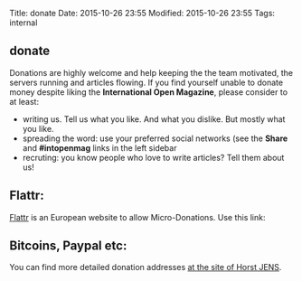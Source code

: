 Title: donate
Date: 2015-10-26 23:55
Modified: 2015-10-26 23:55
Tags: internal


## donate

Donations are highly welcome and help keeping the the team motivated, the servers running and articles flowing. If you find yourself unable to donate money despite liking the **International Open Magazine**, please consider to at least:

  * writing us. Tell us what you like. And what you dislike. But mostly what you like.
  * spreading the word: use your preferred social networks (see the **Share** and **#intopenmag** links in the left sidebar 
  * recruting: you know people who love to write articles? Tell them about us!

## Flattr:
[Flattr](http://flattr.com) is an European website to allow Micro-Donations. Use this link: 

<script id='fby2sfl'>(function(i){var f,s=document.getElementById(i);f=document.createElement('iframe');f.src='//api.flattr.com/button/view/?uid=horstjens&button=compact&url=http%3A%2F%2Finternationalopenmagazine.org';f.title='Flattr';f.height=20;f.width=110;f.style.borderWidth=0;s.parentNode.insertBefore(f,s);})('fby2sfl');</script>

## Bitcoins, Paypal etc:

You can find more detailed donation addresses [at the site of Horst JENS](http://spielend-programmieren.at/de:kontakt#spenden).

